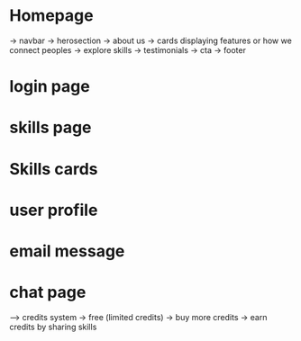 # Homepage
-> navbar
-> herosection
-> about us -> cards displaying features or how we connect peoples
-> explore skills 
-> testimonials 
-> cta
-> footer

# login page
# skills page
# Skills cards
# user profile
# email message 
# chat page

--> credits system 
    -> free (limited credits)
    -> buy more credits
    -> earn credits by sharing skills


